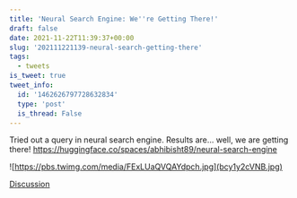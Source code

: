 ```yaml
---
title: 'Neural Search Engine: We''re Getting There!'
draft: false
date: 2021-11-22T11:39:37+00:00
slug: '202111221139-neural-search-getting-there'
tags:
  - tweets
is_tweet: true
tweet_info:
  id: '1462626797728632834'
  type: 'post'
  is_thread: False
---
```




Tried out a query in neural search engine. Results are… well, we are getting there! <https://huggingface.co/spaces/abhibisht89/neural-search-engine> 

![https://pbs.twimg.com/media/FExLUaQVQAYdpch.jpg](bcy1y2cVNB.jpg)

[Discussion](https://x.com/sytelus/status/1462626797728632834)
